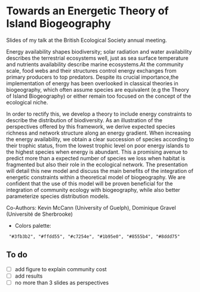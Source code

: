 # Towards an Energetic Theory of Island Biogeography

Slides of my talk at the British Ecological Society annual meeting.


Energy availability shapes biodiversity; solar radiation and water availability describes the terrestrial ecosystems well, just as sea surface temperature and nutrients availability describe marine ecosystems.At the community scale, food webs and their structures control energy exchanges from primary producers to top predators. Despite its crucial importance,the implementation of energy has been overlooked in classical theories in biogeography, which often assume species are equivalent (e.g the Theory of Island Biogeography) or either remain too focused on the concept of the ecological niche.


In order to rectify this, we develop a theory to include energy constraints to describe the distribution of biodiversity. As an illustration of the perspectives offered by this framework, we derive expected species richness and network structure along an energy gradient. When increasing the energy availability, we obtain a clear succession of species according to their trophic status, from the lowest trophic level on poor energy islands to the highest species when energy is abundant. This a promising avenue to predict more than a expected number of species we loss when habitat is fragmented but also their role in the ecological network. The presentation will detail this new model and discuss the main benefits of the integration of energetic constraints within a theoretical model of biogeography. We are confident that the use of this model will be proven beneficial for the integration of community ecology with biogeography, while also better parameterize species distribution models.

 Co-Authors: Kevin McCann (University of Guelph), Dominique Gravel (Université de Sherbrooke)


- Colors palette:

```
 "#3fb3b2", "#ffdd55", "#c7254e", "#1b95e0", "#8555b4", "#8ddd75"
```

## To do

- [ ] add figure to explain community cost
- [ ] add results
- [ ] no more than 3 slides as perspectives
